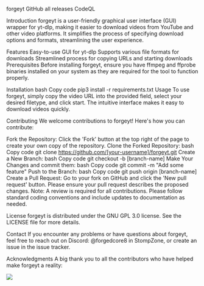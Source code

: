 forgeyt
GitHub all releases
CodeQL

Introduction
forgeyt is a user-friendly graphical user interface (GUI) wrapper for yt-dlp, making it easier to download videos from YouTube and other video platforms. It simplifies the process of specifying download options and formats, streamlining the user experience.

Features
Easy-to-use GUI for yt-dlp
Supports various file formats for downloads
Streamlined process for copying URLs and starting downloads
Prerequisites
Before installing forgeyt, ensure you have ffmpeg and ffprobe binaries installed on your system as they are required for the tool to function properly.

Installation
bash
Copy code
pip3 install -r requirements.txt
Usage
To use forgeyt, simply copy the video URL into the provided field, select your desired filetype, and click start. The intuitive interface makes it easy to download videos quickly.

Contributing
We welcome contributions to forgeyt! Here's how you can contribute:

Fork the Repository: Click the 'Fork' button at the top right of the page to create your own copy of the repository.
Clone the Forked Repository:
bash
Copy code
git clone https://github.com/[your-username]/forgeyt.git
Create a New Branch:
bash
Copy code
git checkout -b [branch-name]
Make Your Changes and commit them:
bash
Copy code
git commit -m "Add some feature"
Push to the Branch:
bash
Copy code
git push origin [branch-name]
Create a Pull Request: Go to your fork on GitHub and click the 'New pull request' button. Please ensure your pull request describes the proposed changes.
Note: A review is required for all contributions. Please follow standard coding conventions and include updates to documentation as needed.

License
forgeyt is distributed under the GNU GPL 3.0 license. See the LICENSE file for more details.

Contact
If you encounter any problems or have questions about forgeyt, feel free to reach out on Discord: @forgedcore8 in StompZone, or create an issue in the issue tracker.

Acknowledgments
A big thank you to all the contributors who have helped make forgeyt a reality:

<a href = "https://github.com/forgedcore8/forgeyt/graphs/contributors">
  <img src = "https://contrib.rocks/image?repo=forgedcore8/forgeyt"/>
</a>
